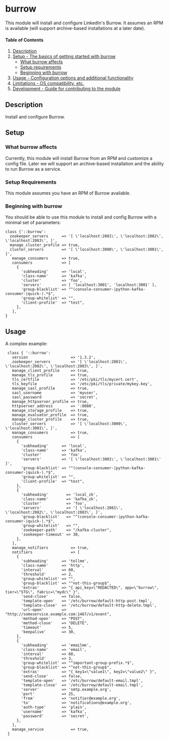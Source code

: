 # burrow

This module will install and configure LinkedIn's Burrow.  It assumes an RPM is available (will support archive-based installations at a later date).

#### Table of Contents

1. [Description](#description)
2. [Setup - The basics of getting started with burrow](#setup)
    * [What burrow affects](#what-burrow-affects)
    * [Setup requirements](#setup-requirements)
    * [Beginning with burrow](#beginning-with-burrow)
3. [Usage - Configuration options and additional functionality](#usage)
4. [Limitations - OS compatibility, etc.](#limitations)
5. [Development - Guide for contributing to the module](#development)

## Description

Install and configure Burrow.

## Setup

### What burrow affects

Currently, this module will install Burrow from an RPM and customize a config file.  Later we will support an archive-based installation and the ability to run Burrow as a service.

### Setup Requirements

This module assumes you have an RPM of Burrow available.

### Beginning with burrow

You should be able to use this module to install and config Burrow with a minimal set of parameters:

```
class {'::burrow':
  zookeeper_servers      => '[ \'localhost:2081\', \'localhost:2082\', \'localhost:2083\', ]',
  manage_cluster_profile => true,
  cluster_servers        => '[ \'localhost:3000\', \'localhost:3001\', ]',
   manage_consumers      => true,
   consumers             => [
     {
       'subheading'      => 'local',
       'class-name'      => 'kafka',
       'cluster'         => 'foo',
       'servers'         => [ 'localhost:3001', 'localhost:3001' ],
       'group-blacklist' => "^(console-consumer-|python-kafka-consumer-|quick-).*$",
       'group-whitelist' => "",
       'client-profile'  => "test",
     },
   ],
}
```

## Usage

A complex example:

```
 class { '::burrow':
   version                   => '1.3.2',
   zookeeper_servers         => '[ \'localhost:2081\', \'localhost:2082\', \'localhost:2083\', ]',
   manage_client_profile     => true,
   manage_tls_profile        => true,
   tls_certfile              => '/etc/pki/tls/mycert.cert',
   tls_keyfile               => '/etc/pki/tls/private/mykey.key',
   manage_sasl_profile       => true,
   sasl_username             => 'myuser',
   sasl_password             => 'secret',
   manage_httpserver_profile => true,
   httpserver_address        => ':8080',
   manage_storage_profile    => true,
   manage_evaluator_profile  => true,
   manage_cluster_profile    => true,
   cluster_servers           => '[ \'localhost:3000\', \'localhost:3001\', ]',
   manage_consumers          => true,
   consumers                 => [
     {
       'subheading'      => 'local',
       'class-name'      => 'kafka',
       'cluster'         => 'foo',
       'servers'         => '[ \'localhost:3001\', \'localhost:3001\' ]',
       'group-blacklist' => "^(console-consumer-|python-kafka-consumer-|quick-).*$",
       'group-whitelist' => "",
       'client-profile'  => "test",
     },
     {
       'subheading'        => 'local_zk',
       'class-name'        => 'kafka_zk',
       'cluster'           => 'foo',
       'servers'           => '[ \'localhost:2081\', \'localhost:2082\', \'localhost:2083\', ]',
       'group-blacklist'   => "^(console-consumer-|python-kafka-consumer-|quick-).*$",
       'group-whitelist'   => "",
       'zookeeper-path'    => "/kafka-cluster",
       'zookeeper-timeout' => 30,
     },
   ],
   manage_notifiers          => true,
   notifiers                 => [
     {
       'subheading'      => 'tellme',
       'class-name'      => 'http',
       'interval'        => 60,
       'threshold'       => 2,
       'group-whitelist' => "",
       'group-blacklist' => "^not-this-group$",
       'extras'          => "{ api_key=\"REDACTED\", app=\"burrow\", tier=\"STG\", fabric=\"mydc\" }",
       'send-close'      => false,
       'template-open'   => '/etc/burrow/default-http-post.tmpl',
       'template-close'  => '/etc/burrow/default-http-delete.tmpl',
       'url-open'        => "http://someservice.example.com:1467/v1/event",
       'method-open'     => "POST",
       'method-close'    => "DELETE",
       'timeout'         => 5,
       'keepalive'       => 30,
     },
     {
       'subheading'      => 'emailme',
       'class-name'      => 'email',
       'interval'        => 60,
       'threshold'       => 3,
       'group-whitelist' => "^important-group-prefix.*$",
       'group-blacklist' => "^not-this-group$",
       'extras'          => "{ key1=\"value1\", key2=\"value2\" }",
       'send-close'      => false,
       'template-open'   => '/etc/burrow/default-email.tmpl',
       'template-close'  => '/etc/burrow/default-email.tmpl',
       'server'          => 'smtp.example.org',
       'port'            => 25,
       'from'            => 'notifier@example.org',
       'to'              => 'notifications@example.org',
       'auth-type'       => 'plain',
       'username'        => 'kafka',
       'password'        => 'secret',
     },
   ],
   manage_service            => true,
 }
```
